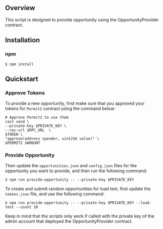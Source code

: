 ## Overview

This script is designed to provide opportunity using the OpportunityProvider contract.

## Installation

### npm

```
$ npm install
```

## Quickstart

### Approve Tokens

To provide a new opportunity, first make sure that you approved your tokens for `Permit2` contract using the command below:

```
# Approve Permit2 to use them
cast send \
--private-key $PRIVATE_KEY \
--rpc-url $RPC_URL  \
$TOKEN \
"approve(address spender, uint256 value)" \
$PERMIT2 $AMOUNT
```

### Provide Opportunity

Then update the `opportunities.json` and `config.json` files for the opportunity you want to provide, and then run the following command:

```
$ npm run provide-opportunity -- --private-key $PRIVATE_KEY
```

To create and submit random opportunities for load test, first update the `tokens.json` file, and use the following command:

```
$ npm run provide-opportunity -- --private-key $PRIVATE_KEY --load-test --count 10
```

Keep in mind that the scripts only work if called with the private key of the admin account that deployed the OpportunityProvider contract.
